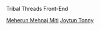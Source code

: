 Tribal Threads Front-End

<a href="https://github.com/Meherun-Mehnaj">Meherun Mehnaj Miti</a>
<a href="https://github.com/joytun-tonny">Joytun Tonny</a>
